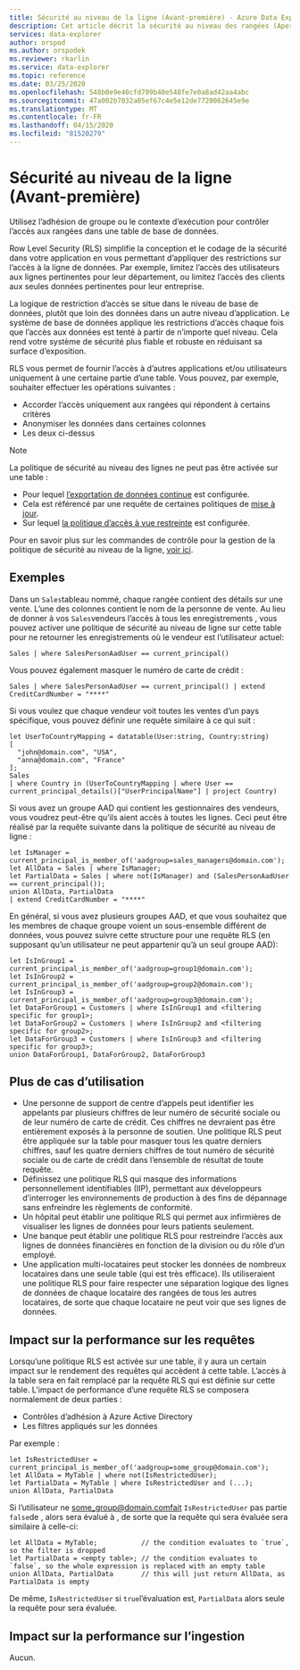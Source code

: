 ```yaml
---
title: Sécurité au niveau de la ligne (Avant-première) - Azure Data Explorer (fr) Microsoft Docs
description: Cet article décrit la sécurité au niveau des rangées (Aperçu) dans Azure Data Explorer.
services: data-explorer
author: orspod
ms.author: orspodek
ms.reviewer: rkarlin
ms.service: data-explorer
ms.topic: reference
ms.date: 03/25/2020
ms.openlocfilehash: 548b0e9e40cfd709b40e548fe7e0a8ad42aa4abc
ms.sourcegitcommit: 47a002b7032a05ef67c4e5e12de7720062645e9e
ms.translationtype: MT
ms.contentlocale: fr-FR
ms.lasthandoff: 04/15/2020
ms.locfileid: "81520279"
---
```

# <a name="row-level-security-preview"></a>Sécurité au niveau de la ligne (Avant-première)

Utilisez l’adhésion de groupe ou le contexte d’exécution pour contrôler l’accès aux rangées dans une table de base de données.

Row Level Security (RLS) simplifie la conception et le codage de la sécurité dans votre application en vous permettant d’appliquer des restrictions sur l’accès à la ligne de données. Par exemple, limitez l’accès des utilisateurs aux lignes pertinentes pour leur département, ou limitez l’accès des clients aux seules données pertinentes pour leur entreprise.

La logique de restriction d’accès se situe dans le niveau de base de données, plutôt que loin des données dans un autre niveau d’application. Le système de base de données applique les restrictions d’accès chaque fois que l’accès aux données est tenté à partir de n’importe quel niveau. Cela rend votre système de sécurité plus fiable et robuste en réduisant sa surface d’exposition.

RLS vous permet de fournir l’accès à d’autres applications et/ou utilisateurs uniquement à une certaine partie d’une table. Vous pouvez, par exemple, souhaiter effectuer les opérations suivantes :

* Accorder l’accès uniquement aux rangées qui répondent à certains critères
* Anonymiser les données dans certaines colonnes
* Les deux ci-dessus

> [!NOTE]
> La politique de sécurité au niveau des lignes ne peut pas être activée sur une table :
> * Pour lequel [l’exportation de données continue](../management/data-export/continuous-data-export.md) est configurée.
> * Cela est référencé par une requête de certaines politiques de [mise à jour](./updatepolicy.md).
> * Sur lequel [la politique d’accès à vue restreinte](./restrictedviewaccesspolicy.md) est configurée.

Pour en savoir plus sur les commandes de contrôle pour la gestion de la politique de sécurité au niveau de la ligne, [voir ici](../management/row-level-security-policy.md).

## <a name="examples"></a>Exemples

Dans un `Sales`tableau nommé, chaque rangée contient des détails sur une vente. L’une des colonnes contient le nom de la personne de vente.
Au lieu de donner à vos `Sales`vendeurs l’accès à tous les enregistrements , vous pouvez activer une politique de sécurité au niveau de ligne sur cette table pour ne retourner les enregistrements où le vendeur est l’utilisateur actuel:

```kusto
Sales | where SalesPersonAadUser == current_principal()
```

Vous pouvez également masquer le numéro de carte de crédit :

```kusto
Sales | where SalesPersonAadUser == current_principal() | extend CreditCardNumber = "****"
```

Si vous voulez que chaque vendeur voit toutes les ventes d’un pays spécifique, vous pouvez définir une requête similaire à ce qui suit :

```kusto
let UserToCountryMapping = datatable(User:string, Country:string)
[
  "john@domain.com", "USA",
  "anna@domain.com", "France"
];
Sales
| where Country in (UserToCountryMapping | where User == current_principal_details()["UserPrincipalName"] | project Country)
```

Si vous avez un groupe AAD qui contient les gestionnaires des vendeurs, vous voudrez peut-être qu’ils aient accès à toutes les lignes. Ceci peut être réalisé par la requête suivante dans la politique de sécurité au niveau de ligne :

```kusto
let IsManager = current_principal_is_member_of('aadgroup=sales_managers@domain.com');
let AllData = Sales | where IsManager;
let PartialData = Sales | where not(IsManager) and (SalesPersonAadUser == current_principal());
union AllData, PartialData
| extend CreditCardNumber = "****"
```

En général, si vous avez plusieurs groupes AAD, et que vous souhaitez que les membres de chaque groupe voient un sous-ensemble différent de données, vous pouvez suivre cette structure pour une requête RLS (en supposant qu’un utilisateur ne peut appartenir qu’à un seul groupe AAD):

```kusto
let IsInGroup1 = current_principal_is_member_of('aadgroup=group1@domain.com');
let IsInGroup2 = current_principal_is_member_of('aadgroup=group2@domain.com');
let IsInGroup3 = current_principal_is_member_of('aadgroup=group3@domain.com');
let DataForGroup1 = Customers | where IsInGroup1 and <filtering specific for group1>;
let DataForGroup2 = Customers | where IsInGroup2 and <filtering specific for group2>;
let DataForGroup3 = Customers | where IsInGroup3 and <filtering specific for group3>;
union DataForGroup1, DataForGroup2, DataForGroup3
```

## <a name="more-use-cases"></a>Plus de cas d’utilisation

* Une personne de support de centre d’appels peut identifier les appelants par plusieurs chiffres de leur numéro de sécurité sociale ou de leur numéro de carte de crédit. Ces chiffres ne devraient pas être entièrement exposés à la personne de soutien. Une politique RLS peut être appliquée sur la table pour masquer tous les quatre derniers chiffres, sauf les quatre derniers chiffres de tout numéro de sécurité sociale ou de carte de crédit dans l’ensemble de résultat de toute requête.
* Définissez une politique RLS qui masque des informations personnellement identifiables (IIP), permettant aux développeurs d’interroger les environnements de production à des fins de dépannage sans enfreindre les règlements de conformité.
* Un hôpital peut établir une politique RLS qui permet aux infirmières de visualiser les lignes de données pour leurs patients seulement.
* Une banque peut établir une politique RLS pour restreindre l’accès aux lignes de données financières en fonction de la division ou du rôle d’un employé.
* Une application multi-locataires peut stocker les données de nombreux locataires dans une seule table (qui est très efficace). Ils utiliseraient une politique RLS pour faire respecter une séparation logique des lignes de données de chaque locataire des rangées de tous les autres locataires, de sorte que chaque locataire ne peut voir que ses lignes de données.

## <a name="performance-impact-on-queries"></a>Impact sur la performance sur les requêtes

Lorsqu’une politique RLS est activée sur une table, il y aura un certain impact sur le rendement des requêtes qui accèdent à cette table. L’accès à la table sera en fait remplacé par la requête RLS qui est définie sur cette table. L’impact de performance d’une requête RLS se composera normalement de deux parties :

* Contrôles d’adhésion à Azure Active Directory
* Les filtres appliqués sur les données

Par exemple :

```kusto
let IsRestrictedUser = current_principal_is_member_of('aadgroup=some_group@domain.com');
let AllData = MyTable | where not(IsRestrictedUser);
let PartialData = MyTable | where IsRestrictedUser and (...);
union AllData, PartialData
```

Si l’utilisateur ne some_group@domain.comfait `IsRestrictedUser` pas partie `false`de , alors sera évalué à , de sorte que la requête qui sera évaluée sera similaire à celle-ci:

```kusto
let AllData = MyTable;           // the condition evaluates to `true`, so the filter is dropped
let PartialData = <empty table>; // the condition evaluates to `false`, so the whole expression is replaced with an empty table
union AllData, PartialData       // this will just return AllData, as PartialData is empty
```

De même, `IsRestrictedUser` si `true`l’évaluation est, `PartialData` alors seule la requête pour sera évaluée.

## <a name="performance-impact-on-ingestion"></a>Impact sur la performance sur l’ingestion

Aucun.